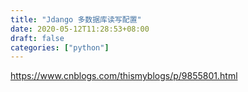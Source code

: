 ```yaml
---
title: "Jdango 多数据库读写配置"
date: 2020-05-12T11:28:53+08:00
draft: false
categories: ["python"]
---
```



https://www.cnblogs.com/thismyblogs/p/9855801.html
